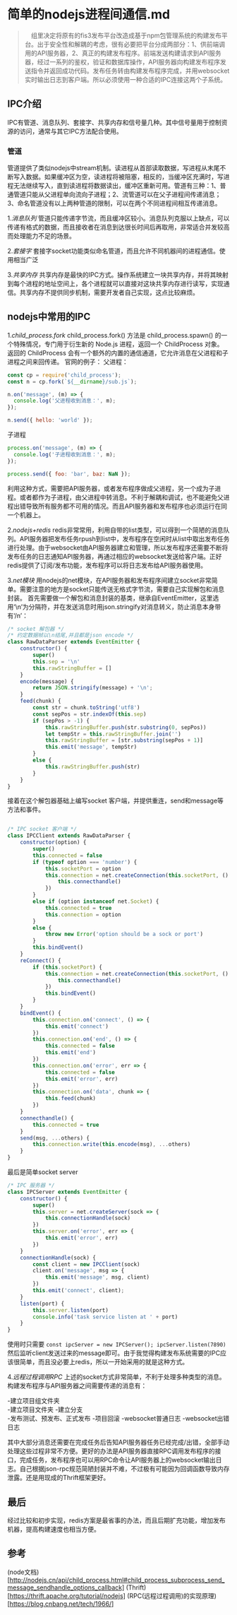 # 简单的nodejs进程间通信.md

>　组里决定将原有的fis3发布平台改造成基于npm包管理系统的构建发布平台。出于安全性和解耦的考虑，很有必要把平台分成两部分：1、供前端调用的API服务器，2、真正的构建发布程序。前端发送构建请求到API服务器，经过一系列的鉴权，验证和数据库操作，API服务器向构建发布程序发送指令并返回成功代码。发布任务转由构建发布程序完成，并用websocket实时输出日志到客户端。所以必须使用一种合适的IPC连接这两个子系统。

## IPC介绍
IPC有管道、消息队列、套接字、共享内存和信号量几种。其中信号量用于控制资源的访问，通常与其它IPC方法配合使用。

### 管道
管道提供了类似nodejs中stream机制。读进程从首部读取数据，写进程从末尾不断写入数据。如果缓冲区为空，读进程将被阻塞，相反的，当缓冲区充满时，写进程无法继续写入，直到读进程将数据读出，缓冲区重新可用。管道有三种：1、普通管道只能从父进程单向流向子进程；2、流管道可以在父子进程间传递消息；3、命名管道没有以上两种管道的限制，可以在两个不同进程间相互传递消息。

1.*消息队列*
管道只能传递字节流，而且缓冲区较小。消息队列克服以上缺点，可以传递有格式的数据，而且接收者在消息到达很长时间后再取用，非常适合并发较高而处理能力不足的场景。

2.*套接字*
套接字socket功能类似命名管道，而且允许不同机器间的进程通信。使用相当广泛

3.*共享内存*
共享内存是最快的IPC方式。操作系统建立一块共享内存，并将其映射到每个进程的地址空间上，各个进程就可以直接对这块共享内存进行读写，实现通信。共享内存不提供同步机制，需要开发者自己实现，这点比较麻烦。

## nodejs中常用的IPC
1.*child_process.fork*
child_process.fork() 方法是 child_process.spawn() 的一个特殊情况，专门用于衍生新的 Node.js 进程，返回一个 ChildProcess 对象。 返回的 ChildProcess 会有一个额外的内置的通信通道，它允许消息在父进程和子进程之间来回传递。 官网的例子：
父进程：
```javascript
const cp = require('child_process');
const n = cp.fork(`${__dirname}/sub.js`);

n.on('message', (m) => {
  console.log('父进程收到消息：', m);
});

n.send({ hello: 'world' });
```
子进程
```javascript
process.on('message', (m) => {
  console.log('子进程收到消息：', m);
});

process.send({ foo: 'bar', baz: NaN });
```
利用这种方式，需要把API服务器，或者发布程序做成父进程，另一个成为子进程。或者都作为子进程，由父进程中转消息。不利于解耦和调试，也不能避免父进程出错导致所有服务都不可用的情况。而且API服务器和发布程序也必须运行在同一个机器上。

2.*nodejs+redis*
redis非常常用，利用自带的list类型，可以得到一个简陋的消息队列。API服务器把发布任务rpush到list中，发布程序在空闲时从list中取出发布任务进行处理。由于websocket由API服务器建立和管理，所以发布程序还需要不断将发布任务的日志通知API服务器，再通过相应的websocket发送给客户端。正好redis提供了订阅/发布功能，发布程序可以将日志发布给API服务器使用。

3.*net模块*
用nodejs的net模块，在API服务器和发布程序间建立socket非常简单。需要注意的地方是socket只能传送无格式字节流，需要自己实现解包和消息封装。
首先需要做一个解包和消息封装的基类，继承自EventEmitter，这里选用‘\n’为分隔符，并在发送消息时用json.stringify对消息转义，防止消息本身带有‘/n’：
```javascript
/* socket 解包器 */
/* 约定数据帧以\n结尾,并且都是json encode */
class RawDataParser extends EventEmitter {
    constructor() {
        super()
        this.sep = '\n'
        this.rawStringBuffer = []
    }
    encode(message) {
        return JSON.stringify(message) + '\n';
    }
    feed(chunk) {
        const str = chunk.toString('utf8')
        const sepPos = str.indexOf(this.sep)
        if (sepPos > -1) {
            this.rawStringBuffer.push(str.substring(0, sepPos))
            let tempStr = this.rawStringBuffer.join('')
            this.rawStringBuffer = [str.substring(sepPos + 1)]
            this.emit('message', tempStr)
        }
        else {
            this.rawStringBuffer.push(str)
        }
    }
}
```
接着在这个解包器基础上编写socket 客户端，并提供重连，send和message等方法和事件。
```JavaScript

/* IPC socket 客户端 */
class IPCClient extends RawDataParser {
    constructor(option) {
        super()
        this.connected = false
        if (typeof option === 'number') {
            this.socketPort = option
            this.connection = net.createConnection(this.socketPort, () => {
                this.connecthandle()
            })
        }
        else if (option instanceof net.Socket) {
            this.connected = true
            this.connection = option
        }
        else {
            throw new Error('option should be a sock or port')
        }
        this.bindEvent()
    }
    reConnect() {
        if (this.socketPort) {
            this.connection = net.createConnection(this.socketPort, () => {
                this.connecthandle()
            })
            this.bindEvent()
        }
    }
    bindEvent() {
        this.connection.on('connect', () => {
            this.emit('connect')
        })
        this.connection.on('end', () => {
            this.connected = false
            this.emit('end')
        })
        this.connection.on('error', err => {
            this.connected = false
            this.emit('error', err)
        })
        this.connection.on('data', chunk => {
            this.feed(chunk)
        })
    }
    connecthandle() {
        this.connected = true
    }
    send(msg, ...others) {
        this.connection.write(this.encode(msg), ...others)
    }
}
```
最后是简单socket server
```JavaScript
/* IPC 服务器 */
class IPCServer extends EventEmitter {
    constructor() {
        super()
        this.server = net.createServer(sock => {
            this.connectionHandle(sock)
        })
        this.server.on('error', err => {
            this.emit('error', err)
        })
    }
    connectionHandle(sock) {
        const client = new IPCClient(sock)
        client.on('message', msg => {
            this.emit('message', msg, client)
        })
        this.emit('connect', client);
    }
    listen(port) {
        this.server.listen(port)
        console.info('task service listen at ' + port)
    }
}

```
使用时只需要 `const ipcServer = new IPCServer(); ipcServer.listen(7890)`然后监听client发送过来的message即可。由于我觉得构建发布系统需要的IPC应该很简单，而且没必要上redis，所以一开始采用的就是这种方式。

4.*远程过程调用RPC*
上述的socket方式非常简单，不利于处理多种类型的消息。构建发布程序与API服务器之间需要传递的消息有：

 -建立项目组文件夹  
 -建立项目文件夹
 -建立分支  
 -发布测试、预发布、正式发布
 -项目回滚
 -websocket普通日志
 -websocket出错日志
 
 其中大部分消息还需要在完成任务后告知API服务器任务已经完成/出错，全部手动处理这些过程非常不方便。更好的办法是API服务器直接RPC调用发布程序的接口，完成任务，发布程序也可以用RPC命令让API服务器上的websocket输出日志。自己根据json-rpc规范简陋封装并不难，不过极有可能因为回调函数导致内存泄露。还是用现成的Thrift框架更好。

## 最后
经过比较和初步实现，redis方案是最省事的办法，而且后期扩充功能，增加发布机器，提高构建速度也相当方便。

## 参考
(node文档)[http://nodejs.cn/api/child_process.html#child_process_subprocess_send_message_sendhandle_options_callback]
(Thrift)[https://thrift.apache.org/tutorial/nodejs]
(RPC(远程过程调用)的实现原理)[https://blog.cnbang.net/tech/1966/]

